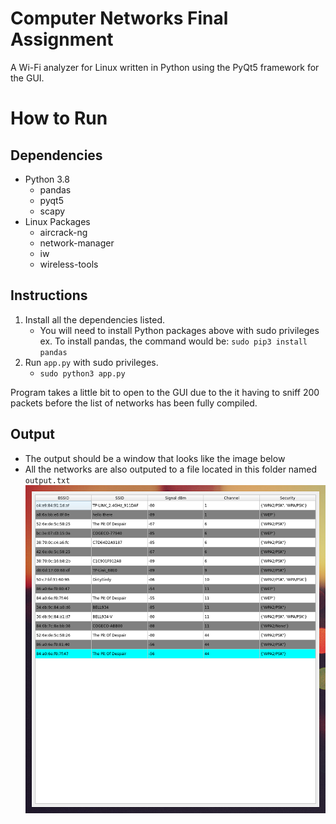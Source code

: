 # Computer Networks Final Assignment
A Wi-Fi analyzer for Linux written in Python using the PyQt5 framework for the GUI.

# How to Run
## Dependencies
- Python 3.8
	- pandas
	- pyqt5
	- scapy
- Linux Packages
	- aircrack-ng
	- network-manager
	- iw
	- wireless-tools

## Instructions
1. Install all the dependencies listed.
	- You will need to install Python packages above with sudo privileges
	ex. To install pandas, the command would be: `sudo pip3 install pandas`
2. Run `app.py` with sudo privileges.
	- `sudo python3 app.py`

Program takes a little bit to open to the GUI due to the it having to sniff 200 packets before the list of networks has been fully compiled.

## Output
- The output should be a window that looks like the image below
- All the networks are also outputed to a file located in this folder named `output.txt`
![Demo Window](demo_window.png "Demo Window")